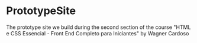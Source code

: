 # PrototypeSite
The prototype site we build during the second section of the course "HTML e CSS Essencial - Front End Completo para Iniciantes" by Wagner Cardoso
